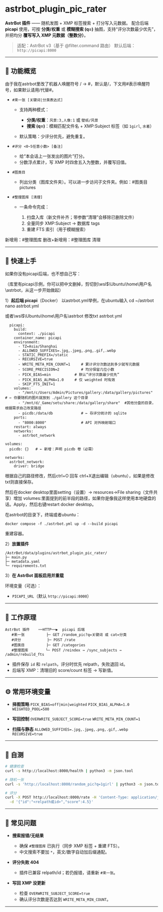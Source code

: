 
# astrbot\_plugin\_pic\_rater

**AstrBot 插件** —— 随机发图 + XMP 标签搜索 + 打分写入元数据。
配合后端 **picapi** 使用，可按 **分类/权重** 或 **模糊搜索 (q=)** 抽图，支持“评分次数最少优先”，并把均分 **覆写写入 XMP 元数据（整数分）**。

> 适配：AstrBot v3（基于 @filter.command 路由）
> 默认后端：`http://picapi:8000`

---

## 🧠 功能概览

由于我在astrbot里改了机器人唤醒符号 / → #，默认是/，下文用#表示唤醒符号，如果默认请用/代替#。

* `#来一张 [关键词|分类表达式]`

  * 支持两种模式：

    * **分类/权重**：`风景:3,人像:1` 或 `壁纸/风景`
    * **搜索 (q=)**：模糊匹配文件名 + XMP\:Subject 标签（如 `1girl`, `水着`）
  * 默认策略：少评分优先，避免重复。

* `#评分 <0~5任意小数> [备注]`

  * 给“本会话上一张发出的图片”打分。
  * 分数浮点累计，写 XMP 时四舍五入为整数，并覆写旧值。

* `#图类目`

  * 列出分类（图库文件夹）。可以进一步访问子文件夹。例如：#图类目 pictures

* `#整理图库 [清理]`

  * 一条命令完成：

    1. 扫盘入库（新文件补齐；带参数“清理”会移除已删除文件）
    2. 全量同步 XMP\:Subject → 数据库 tags
    3. 重建 FTS 索引（用于模糊搜索）

新增用：#整理图库
删改+新增用：#整理图库 清理

---

## 🚀 快速上手

如果你没有picapi后端，也不想自己写：

（库里有picapi示例，你可以把中文删掉，剪切到\\wsl$\Ubuntu\home\用户名\astrbot，从这一步开始做起）

1）**起后端 picapi**（Docker）
以astrbot.yml举例，在ubuntu输入
cd ~/astrbot
nano astrbot.yml

或者\\wsl$\Ubuntu\home\用户名\astrbot
修改txt astrbot.yml

```
  picapi:
    build:
      context: ./picapi
    container_name: picapi
    environment:
      - TZ=Asia/Shanghai
      - ALLOWED_SUFFIXES=.jpg,.jpeg,.png,.gif,.webp
      - STATIC_PREFIX=/static
      - RECURSIVE=true
      - WRITE_META_MIN_COUNT=1     # 累计评分次数达到多少就写元数据
      - SCORE_PRECISION=2          # 均分保留几位小数
      - PICK_BIAS=min           # 默认“评分次数最少优先”
      - PICK_BIAS_ALPHA=1.0     # 仅 weighted 时有效
      - SKIP_FTS_INIT=1
    volumes:
      - "/mnt/c/Users/Admin/Pictures/gallery:/data/gallery/pictures"    # ← 你要随机的图片就放到 ./gallery 这个目录
      - "/mnt/d/_Game/setu/share:/data/gallery/share"  #其他分盘的目录，根据需求自己改变路径
      - picdb:/data/db             # ← 存评分统计的 sqlite
    ports:
      - "8000:8000"                # API 对外映射端口
    restart: always
    networks:
      - astrbot_network

volumes:
  picdb: {}   # ← 新增：声明 picdb 卷（必需）

networks:
  astrbot_network:
    driver: bridge
```
根据自己的路径修改，然后ctrl+O 回车 ctrl+X退出编辑（ubuntu），如果是修改txt则直接保存。

然后在docker desktop里面setting（设置）→ resources→File sharing（文件共享）增加  volumes:里面提到的前半段的路径，如果你是像我这样使用本地硬盘的话。Apply，然后右键restart docker desktop。

在astrbot的目录下，终端或者ubuntu：
```
docker compose -f ./astrbot.yml up -d --build picapi
```
重建容器。



2）**放置插件**

```
/AstrBot/data/plugins/astrbot_plugin_pic_rater/
├─ main.py
├─ metadata.yaml
└─ requirements.txt
```

3）**在 AstrBot 面板启用并重载**

环境变量（可选）：

* `PICAPI_URL`（默认 `http://picapi:8000`）

---

## 🧩 工作原理

```
AstrBot 插件    ──HTTP──▶  picapi 后端
   #来一张          ├─ GET /random_pic?q=关键词 或 cat=分类
   #评分            ├─ POST /rate
   #图类目          ├─ GET /categories
   #整理图库        └─ POST /reindex → /sync_subjects → /admin/rebuild_fts
```

* 插件保存 `id` 和 `relpath`，评分时优先 relpath，失败退回 id。
* 后端写 XMP：清理旧的 score/count 标签 → 写新值。

---

## ⚙️ 常用环境变量

* **择图策略**
  `PICK_BIAS=off|min|weighted`
  `PICK_BIAS_ALPHA=1.0`
  `WEIGHTED_POOL=500`

* **写回控制**
  `OVERWRITE_SUBJECT_SCORE=true`
  `WRITE_META_MIN_COUNT=1`

* **扫描与静态**
  `ALLOWED_SUFFIXES=.jpg,.jpeg,.png,.gif,.webp`
  `RECURSIVE=true`

---

## 🧪 自测

```bash
# 健康检查
curl -s http://localhost:8000/health | python3 -m json.tool

# 随机一张
curl -s 'http://localhost:8000/random_pic?q=1girl' | python3 -m json.tool

# 评分
curl -X POST http://localhost:8000/rate -H 'Content-Type: application/json' \
  -d '{"id":"<relpath或id>","score":4.5}'
```

---

## 🧯 常见问题

* **搜索报错/无结果**

  * 确保 `#整理图库` 已执行（同步 XMP 标签 + 重建 FTS）。
  * 中文搜索不要加 `*`，英文/数字自动加后缀通配。

* **评分失败 404**

  * 插件已兼容 relpath/id；若仍报错，请重新 `#来一张`。

* **写回 XMP 没更新**

  * 检查 `OVERWRITE_SUBJECT_SCORE=true`
  * 确认评分次数是否达到 `WRITE_META_MIN_COUNT`。

---
